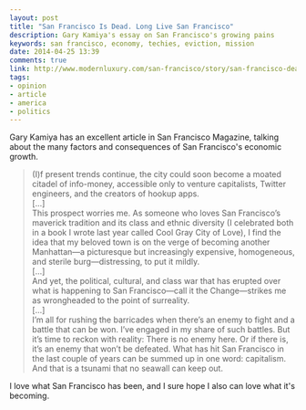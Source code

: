 ```yaml
---
layout: post
title: "San Francisco Is Dead. Long Live San Francisco"
description: Gary Kamiya's essay on San Francisco's growing pains
keywords: san francisco, economy, techies, eviction, mission
date: 2014-04-25 13:39
comments: true
link: http://www.modernluxury.com/san-francisco/story/san-francisco-dead-long-live-san-francisco
tags: 
- opinion
- article
- america
- politics
---
```


Gary Kamiya has an excellent article in San Francisco Magazine, talking about the many factors and consequences of San Francisco's economic growth.

> (I)f present trends continue, the city could soon become a moated citadel of info-money, accessible only to venture capitalists, Twitter engineers, and the creators of hookup apps.  
> [...]  
> This prospect worries me. As someone who loves San Francisco’s maverick tradition and its class and ethnic diversity (I celebrated both in a book I wrote last year called Cool Gray City of Love), I find the idea that my beloved town is on the verge of becoming another Manhattan—a picturesque but increasingly expensive, homogeneous, and sterile burg—distressing, to put it mildly.  
> [...]  
> And yet, the political, cultural, and class war that has erupted over what is happening to San Francisco—call it the Change—strikes me as wrongheaded to the point of surreality.  
> [...]  
> I’m all for rushing the barricades when there’s an enemy to fight and a battle that can be won. I’ve engaged in my share of such battles. But it’s time to reckon with reality: There is no enemy here. Or if there is, it’s an enemy that won’t be defeated. What has hit San Francisco in the last couple of years can be summed up in one word: capitalism. And that is a tsunami that no seawall can keep out.

I love what San Francisco has been, and I sure hope I also can love what it's becoming.